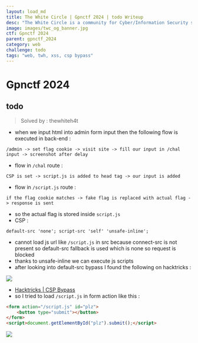 ```yaml
---
layout: load_md
title: The White Circle | Gpnctf 2024 | todo Writeup
desc: "The White Circle is a community for Cyber/Information Security students, enthusiasts and professionals. You can discuss anything related to Security, share your knowledge with others, get help when you need it and proceed further in your journey with amazing people from all over the world."
image: images/twc_og_banner.jpg
ctf: Gpnctf 2024
parent: gpnctf_2024
category: web
challenge: todo
tags: "web, twh, xss, csp bypass"
---
```


<h1 class="heading card-title white-text">Gpnctf 2024</h1>


## todo
> Solved by : thewhiteh4t


- when we input html into admin form input then the following flow is executed in back-end :

```
/admin -> set flag cookie -> visit site -> fill our input in /chal input -> screenshot after delay
```

- flow in `/chal` route :

```
CSP is set -> script.js is added to head tag -> our input is added
```

- flow in `/script.js` route :

```
if the flag cookie matches -> fake flag is replaced with actual flag -> response is sent
```

- so the actual flag is stored inside `script.js`
- CSP :

```
default-src 'none'; script-src 'self' 'unsafe-inline';
```

- cannot load js url like `/script.js` in src because connect-src is not present so default-src fallback is used which is none so request is blocked
- thanks to unsafe-inline we can execute js scripts
- after looking into default-src bypass I found the following on hacktricks :


![](https://i.imgur.com/J1hLfFK.png)

- [Hacktricks | CSP Bypass](https://book.hacktricks.xyz/pentesting-web/content-security-policy-csp-bypass)
- so I tried to load `/script.js` in form action like this :

```html
<form action="/script.js" id="plz">
    <button type="submit"></button>
</form>
<script>document.getElementById("plz").submit();</script>
```

![](https://i.imgur.com/uQD36xS.png)


